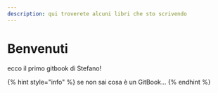```yaml
---
description: qui troverete alcuni libri che sto scrivendo
---
```


# Benvenuti

ecco il primo gitbook di Stefano!

{% hint style="info" %}
se non sai cosa è un GitBook...
{% endhint %}






